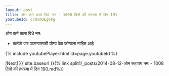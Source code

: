 ```yaml
---
layout: post
title: ओम कर्म कला विधे नमः - 1008 दिनों की तपस्या में दिन 191
youtubeId: c70xmULg6Fg
---
```

 
 
 ओम कर्म कला विधे नमः  
 
 -  कर्तव्ये पार पाडण्यासाठी योग्य वेळ कोणाला माहित आहे 
 
  
 
  
 
 
 
 
 
 


{% include youtubePlayer.html id=page.youtubeId %}
 
[Next]({{ site.baseurl }}{% link  split1/_posts/2014-08-12-ओम सहायय नमः - 1008 दिनों की तपस्या में दिन 190.md%})
 
